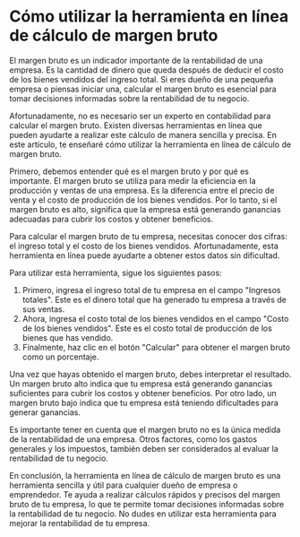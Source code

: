 Cómo utilizar la herramienta en línea de cálculo de margen bruto
================================================================

El margen bruto es un indicador importante de la rentabilidad de una empresa. Es la cantidad de dinero que queda después de deducir el costo de los bienes vendidos del ingreso total. Si eres dueño de una pequeña empresa o piensas iniciar una, calcular el margen bruto es esencial para tomar decisiones informadas sobre la rentabilidad de tu negocio.

Afortunadamente, no es necesario ser un experto en contabilidad para calcular el margen bruto. Existen diversas herramientas en línea que pueden ayudarte a realizar este cálculo de manera sencilla y precisa. En este artículo, te enseñaré cómo utilizar la herramienta en línea de cálculo de margen bruto.

Primero, debemos entender qué es el margen bruto y por qué es importante. El margen bruto se utiliza para medir la eficiencia en la producción y ventas de una empresa. Es la diferencia entre el precio de venta y el costo de producción de los bienes vendidos. Por lo tanto, si el margen bruto es alto, significa que la empresa está generando ganancias adecuadas para cubrir los costos y obtener beneficios.

Para calcular el margen bruto de tu empresa, necesitas conocer dos cifras: el ingreso total y el costo de los bienes vendidos. Afortunadamente, esta herramienta en línea puede ayudarte a obtener estos datos sin dificultad.

Para utilizar esta herramienta, sigue los siguientes pasos:

1. Primero, ingresa el ingreso total de tu empresa en el campo "Ingresos totales". Este es el dinero total que ha generado tu empresa a través de sus ventas.
2. Ahora, ingresa el costo total de los bienes vendidos en el campo "Costo de los bienes vendidos". Este es el costo total de producción de los bienes que has vendido.
3. Finalmente, haz clic en el botón "Calcular" para obtener el margen bruto como un porcentaje.

Una vez que hayas obtenido el margen bruto, debes interpretar el resultado. Un margen bruto alto indica que tu empresa está generando ganancias suficientes para cubrir los costos y obtener beneficios. Por otro lado, un margen bruto bajo indica que tu empresa está teniendo dificultades para generar ganancias.

Es importante tener en cuenta que el margen bruto no es la única medida de la rentabilidad de una empresa. Otros factores, como los gastos generales y los impuestos, también deben ser considerados al evaluar la rentabilidad de tu negocio.

En conclusión, la herramienta en línea de cálculo de margen bruto es una herramienta sencilla y útil para cualquier dueño de empresa o emprendedor. Te ayuda a realizar cálculos rápidos y precisos del margen bruto de tu empresa, lo que te permite tomar decisiones informadas sobre la rentabilidad de tu negocio. No dudes en utilizar esta herramienta para mejorar la rentabilidad de tu empresa.